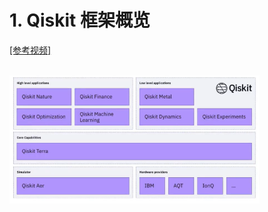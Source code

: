 # 1. Qiskit 框架概览

[[参考视频]](https://www.bilibili.com/video/BV1S84y1u7Hy/?spm_id_from=333.337.search-card.all.click&vd_source=26563b4de9f2dd5f6bc6148282be9ca0)

<br>
<img src=image.png width=400>
<br>